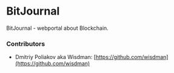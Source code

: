BitJournal
=========

BitJournal - webportal about Blockchain.

### Contributors

* Dmitriy Poliakov aka Wisdman: [https://github.com/wisdman](https://github.com/wisdman)
